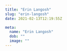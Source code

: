 ```yaml
---
title: "Erin Langosh"
slug: "erin-langosh"
date: 2021-02-13T12:19:55Z

meta:
  name: "Erin Langosh"
  dob: ""
  image: ""
---
```


